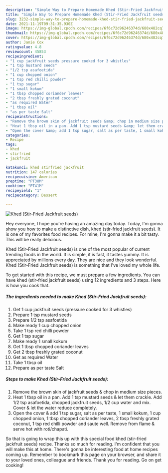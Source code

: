 ```yaml
---
description: "Simple Way to Prepare Homemade Khed (Stir-Fried Jackfruit seeds)"
title: "Simple Way to Prepare Homemade Khed (Stir-Fried Jackfruit seeds)"
slug: 3232-simple-way-to-prepare-homemade-khed-stir-fried-jackfruit-seeds
date: 2021-11-19T09:31:35.930Z
image: https://img-global.cpcdn.com/recipes/6f6c72d96246374d/680x482cq70/khed-stir-fried-jackfruit-seeds-recipe-main-photo.jpg
thumbnail: https://img-global.cpcdn.com/recipes/6f6c72d96246374d/680x482cq70/khed-stir-fried-jackfruit-seeds-recipe-main-photo.jpg
cover: https://img-global.cpcdn.com/recipes/6f6c72d96246374d/680x482cq70/khed-stir-fried-jackfruit-seeds-recipe-main-photo.jpg
author: Janie Cox
ratingvalue: 4.8
reviewcount: 45853
recipeingredient:
- "1 cup jackfruit seeds pressure cooked for 3 whistles"
- "1 tsp mustard seeds"
- "1/2 tsp asafoetida"
- "1 cup chopped onion"
- "1 tsp red chilli powder"
- "1 tsp sugar"
- "1 small kokum"
- "1 tbsp chopped coriander leaves"
- "2 tbsp freshly grated coconut"
- "as required Water"
- "1 tbsp oil"
- "as per taste Salt"
recipeinstructions:
- "Remove the brown skin of jackfruit seeds &amp; chop in medium size pieces."
- "Heat 1 tbsp oil in a pan. Add 1 tsp mustard seeds &amp; let them crackle. Add 1/2 tsp asafoetida, chopped jackfruit seeds, 1/2 cup water and mix. Cover &amp; let the water reduce completely."
- "Open the cover &amp; add 1 tsp sugar, salt as per taste, 1 small kokum, 1 cup chopped onion, 1 tbsp chopped coriander leaves, 2 tbsp freshly grated coconut, 1 tsp red chilli powder and saute well. Remove from flame &amp; serve hot with roti/chapati."
categories:
- Recipe
tags:
- khed
- stirfried
- jackfruit

katakunci: khed stirfried jackfruit 
nutrition: 147 calories
recipecuisine: American
preptime: "PT38M"
cooktime: "PT41M"
recipeyield: "1"
recipecategory: Dessert

---
```



![Khed (Stir-Fried Jackfruit seeds)](https://img-global.cpcdn.com/recipes/6f6c72d96246374d/680x482cq70/khed-stir-fried-jackfruit-seeds-recipe-main-photo.jpg)

Hey everyone, I hope you're having an amazing day today. Today, I'm gonna show you how to make a distinctive dish, khed (stir-fried jackfruit seeds). It is one of my favorites food recipes. For mine, I'm gonna make it a bit tasty. This will be really delicious.

Khed (Stir-Fried Jackfruit seeds) is one of the most popular of current trending foods in the world. It is simple, it is fast, it tastes yummy. It is appreciated by millions every day. They are nice and they look wonderful. Khed (Stir-Fried Jackfruit seeds) is something that I've loved my whole life.




To get started with this recipe, we must prepare a few ingredients. You can have khed (stir-fried jackfruit seeds) using 12 ingredients and 3 steps. Here is how you cook that.

<!--inarticleads1-->

##### The ingredients needed to make Khed (Stir-Fried Jackfruit seeds):

1. Get 1 cup jackfruit seeds (pressure cooked for 3 whistles)
1. Prepare 1 tsp mustard seeds
1. Prepare 1/2 tsp asafoetida
1. Make ready 1 cup chopped onion
1. Take 1 tsp red chilli powder
1. Get 1 tsp sugar
1. Make ready 1 small kokum
1. Get 1 tbsp chopped coriander leaves
1. Get 2 tbsp freshly grated coconut
1. Get as required Water
1. Take 1 tbsp oil
1. Prepare as per taste Salt




<!--inarticleads2-->

##### Steps to make Khed (Stir-Fried Jackfruit seeds):

1. Remove the brown skin of jackfruit seeds &amp; chop in medium size pieces.
1. Heat 1 tbsp oil in a pan. Add 1 tsp mustard seeds &amp; let them crackle. Add 1/2 tsp asafoetida, chopped jackfruit seeds, 1/2 cup water and mix. Cover &amp; let the water reduce completely.
1. Open the cover &amp; add 1 tsp sugar, salt as per taste, 1 small kokum, 1 cup chopped onion, 1 tbsp chopped coriander leaves, 2 tbsp freshly grated coconut, 1 tsp red chilli powder and saute well. Remove from flame &amp; serve hot with roti/chapati.




So that is going to wrap this up with this special food khed (stir-fried jackfruit seeds) recipe. Thanks so much for reading. I'm confident that you will make this at home. There's gonna be interesting food at home recipes coming up. Remember to bookmark this page on your browser, and share it to your loved ones, colleague and friends. Thank you for reading. Go on get cooking!
